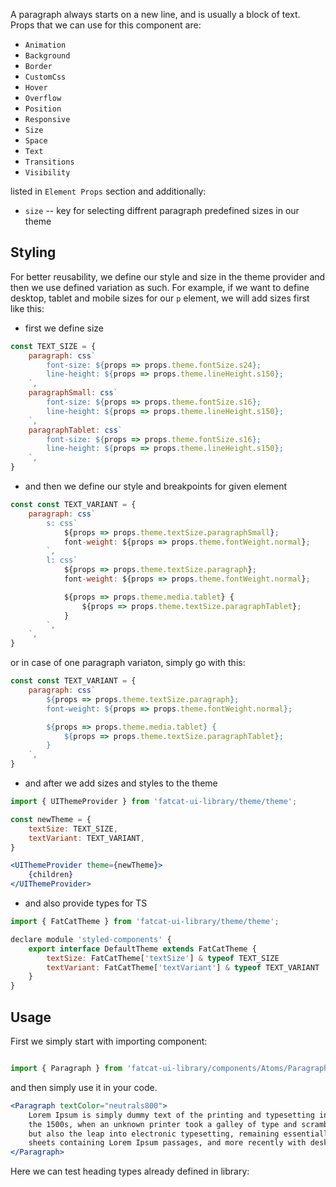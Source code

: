 A paragraph always starts on a new line, and is usually a block of text. Props that we can use for this component are:

- `Animation`
- `Background`
- `Border`
- `CustomCss`
- `Hover`
- `Overflow`
- `Position`
- `Responsive`
- `Size`
- `Space`
- `Text`
- `Transitions`
- `Visibility`

listed in `Element Props` section and additionally:

- `size` -- key for selecting diffrent paragraph predefined sizes in our theme


## 	Styling

For better reusability, we define our style and size in the theme provider and then we use defined variation as such. For example, if we want to define desktop, tablet and mobile sizes for our `p` element, we will add sizes first like this:

- first we define size

```jsx
const TEXT_SIZE = {
	paragraph: css`
		font-size: ${props => props.theme.fontSize.s24};
		line-height: ${props => props.theme.lineHeight.s150};
	`,
	paragraphSmall: css`
		font-size: ${props => props.theme.fontSize.s16};
		line-height: ${props => props.theme.lineHeight.s150};
	`,
	paragraphTablet: css`
		font-size: ${props => props.theme.fontSize.s16};
		line-height: ${props => props.theme.lineHeight.s150};
	`,
}
```
- and then we define our style and breakpoints for given element

```jsx
const const TEXT_VARIANT = {
	paragraph: css`
		s: css`
			${props => props.theme.textSize.paragraphSmall};
			font-weight: ${props => props.theme.fontWeight.normal};
		`,
		l: css`
			${props => props.theme.textSize.paragraph};
			font-weight: ${props => props.theme.fontWeight.normal};

			${props => props.theme.media.tablet} {
				${props => props.theme.textSize.paragraphTablet};
			}
		`,
	`,
}
```

or in case of one paragraph variaton, simply go with this:

```jsx
const const TEXT_VARIANT = {
	paragraph: css`
		${props => props.theme.textSize.paragraph};
		font-weight: ${props => props.theme.fontWeight.normal};

		${props => props.theme.media.tablet} {
			${props => props.theme.textSize.paragraphTablet};
		}
	`,
}
```

- and after we add sizes and styles to the theme

```jsx
import { UIThemeProvider } from 'fatcat-ui-library/theme/theme';

const newTheme = {
	textSize: TEXT_SIZE,
	textVariant: TEXT_VARIANT,
}

<UIThemeProvider theme={newTheme}>
	{children}
</UIThemeProvider>
```

- and also provide types for TS

```jsx
import { FatCatTheme } from 'fatcat-ui-library/theme/theme';

declare module 'styled-components' {
	export interface DefaultTheme extends FatCatTheme {
		textSize: FatCatTheme['textSize'] & typeof TEXT_SIZE
		textVariant: FatCatTheme['textVariant'] & typeof TEXT_VARIANT
	}
}
```

## Usage 

First we simply start with importing component:

```jsx

import { Paragraph } from 'fatcat-ui-library/components/Atoms/Paragraph';

```

and then simply use it in your code.

```jsx
<Paragraph textColor="neutrals800">
	Lorem Ipsum is simply dummy text of the printing and typesetting industry. Lorem Ipsum has been the industry standard dummy text ever since
	the 1500s, when an unknown printer took a galley of type and scrambled it to make a type specimen book. It has survived not only five centuries,
	but also the leap into electronic typesetting, remaining essentially unchanged. It was popularised in the 1960s with the release of Letraset
	sheets containing Lorem Ipsum passages, and more recently with desktop publishing software like Aldus PageMaker including versions of Lorem Ipsum
</Paragraph>

```

Here we can test heading types already defined in library:
